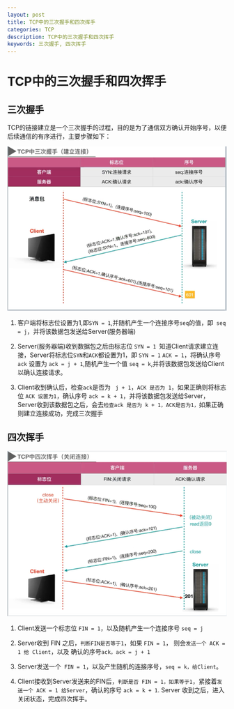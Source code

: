 ```yaml
---
layout: post
title: TCP中的三次握手和四次挥手
categories: TCP
description: TCP中的三次握手和四次挥手
keywords: 三次握手, 四次挥手
---
```


# TCP中的三次握手和四次挥手

## 三次握手

TCP的链接建立是一个三次握手的过程，目的是为了通信双方确认开始序号，以便后续通信的有序进行，主要步骤如下：

![](/images/res/三次握手.png)

1.  客户端将标志位设置为1,即``SYN = 1``,并随机产生一个连接序号``seq``的值，即`` seq = j``，并将该数据包发送给Server(服务器端)

2. Server(服务器端)收到数据包之后由标志位 ``SYN = 1 ``知道Client请求建立连接，Server将标志位``SYN``和``ACK``都设置为1，即 ``SYN = 1`` ``ACK = 1``，将确认序号 ``ack`` 设置为 ``ack = j + 1``,随机产生一个值 ``seq = k``,并将该数据包发送给Client以确认连接请求。

3. Client收到确认后，检查`` ack ``是否为 `` j + 1``，``ACK 是否为 1``，如果正确则将标志位 ``ACK 设置为1``，确认序号 ``ack = k + 1``，并将该数据包发送给Server，Server收到该数据包之后，会去``检查ack 是否为 k + 1，ACK是否为1，``如果正确则建立连接成功，完成三次握手

## 四次挥手

![](/images/res/四次挥手.png)

1. Client发送一个标志位 ``FIN = 1``，以及随机产生一个连接序号 ``seq = j``

2. Server收到 FIN 之后，``判断FIN是否等于1``，如果 ``FIN = 1``， 则会``发送一个 ACK = 1 给 Client``，以及 确认的序号``ack，ack = j + 1``

3. Server发送一个`` FIN = 1``，以及产生随机的连接序号，``seq = k，给Client``。

4. Client接收到Server发送来的FIN后，``判断是否 FIN = 1，如果等于1``，紧接着``发送一个 ACK = 1 给Server``，确认的序号 ``ack = k + 1``. Server 收到之后，进入关闭状态，完成四次挥手。
